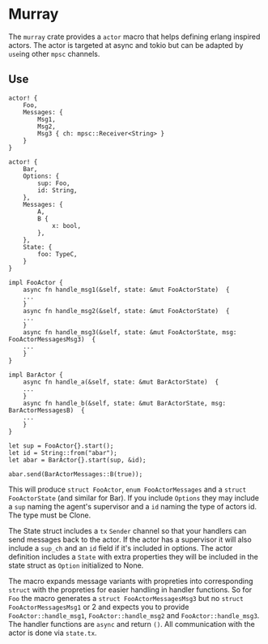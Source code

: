 # Murray

The `murray` crate provides a `actor` macro that helps defining erlang inspired actors. The actor is targeted at async and tokio but can be adapted by `use`ing other `mpsc` channels.

## Use

```
actor! {
    Foo,
    Messages: {
        Msg1,
        Msg2,
        Msg3 { ch: mpsc::Receiver<String> }
    }
}

actor! {
    Bar,
    Options: {
        sup: Foo,
        id: String,
    },
    Messages: {
        A,
        B {
            x: bool,
        },
    },
    State: {
        foo: TypeC,
    }
}

impl FooActor {
    async fn handle_msg1(&self, state: &mut FooActorState)  {
	...
    }
    async fn handle_msg2(&self, state: &mut FooActorState)  {
	...
    }
    async fn handle_msg3(&self, state: &mut FooActorState, msg: FooActorMessagesMsg3)  {
	...
    }
}

impl BarActor {
    async fn handle_a(&self, state: &mut BarActorState)  {
	...
    }
    async fn handle_b(&self, state: &mut BarActorState, msg: BarActorMessagesB)  {
	...
    }
}

let sup = FooActor{}.start();
let id = String::from("abar");
let abar = BarActor{}.start(sup, &id);

abar.send(BarActorMessages::B(true));

```

This will produce `struct FooActor`, `enum FooActorMessages` and a `struct FooActorState` (and similar for Bar). 
If you include `Options` they may include a `sup` naming the agent's supervisor and a `id` naming the type of actors id. The type must be Clone.

The State struct includes a `tx` `Sender` channel so that your handlers can send messages back to the actor. If the actor has a supervisor it will also include a `sup_ch` and an `id` field if it's included in options. The actor definition includes a `State` with extra properties they will be included in the state struct as `Option` initialized to None.

The macro expands message variants with propreties into corresponding `struct` with the propreties for easier handling in handler functions. So for `Foo` the macro generates a `struct FooActorMessagesMsg3` but no `struct FooActorMessagesMsg1` or 2 and expects you to provide `FooActor::handle_msg1`, `FooActor::handle_msg2` and `FooActor::handle_msg3`. The handler functions are `async` and return `()`. All communication with the actor is done via `state.tx`.




